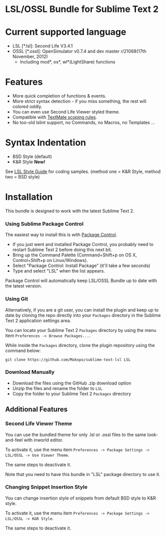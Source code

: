 LSL/OSSL Bundle for Sublime Text 2
==========

# Current supported language

* LSL [\*.lsl]: Second Life V3.4.1
* OSSL [\*.ossl]: OpenSimulator v0.7.4 and dev master r/21068(17th November, 2012)
  - Including mod\*, os\*, wl\*(LightShare) functions

# Features

* More quick completion of functions & events.
* More strict syntax detection - if you miss something, the rest will colored oddly.
* You can even use Second Life Viewer styled theme.
* Compatible with [TextMate scoping rules](http://manual.macromates.com/en/language_grammars#naming_convertions).
* No too-old lslint support, no Commands, no Macros, no Templates ... 

# Syntax Indentation

* BSD Style (default)
* K&R Style **New!**

See [LSL Style Guide](http://wiki.secondlife.com/wiki/LSL_Style_Guide) for coding samples.
(method one = K&R Style, method two = BSD style)

# Installation

This bundle is designed to work with the latest Sublime Text 2.

### Using Sublime Package Control

The easiest way to install this is with [Package Control](http://wbond.net/sublime\_packages/package\_control).

 * If you just went and installed Package Control, you probably need to restart Sublime Text 2 before doing this next bit.
 * Bring up the Command Palette (Command+Shift+p on OS X, Control+Shift+p on Linux/Windows).
 * Select "Package Control: Install Package" (it'll take a few seconds)
 * Type and select "LSL" when the list appears.

Package Control will automatically keep LSL/OSSL Bundle up to date with the latest version.

### Using Git

Alternatively, if you are a git user, you can install the plugin and keep up to date by cloning the repo directly into your `Packages` directory in the Sublime Text 2 application settings area.

You can locate your Sublime Text 2 `Packages` directory by using the menu item `Preferences -> Browse Packages...`.

While inside the `Packages` directory, clone the plugin repository using the command below:

    git clone https://github.com/Makopo/sublime-text-lsl LSL

### Download Manually

* Download the files using the GitHub .zip download option
* Unzip the files and rename the folder to `LSL`
* Copy the folder to your Sublime Text 2 `Packages` directory

## Additional Features

### Second Life Viewer Theme

You can use the bundled theme for only .lsl or .ossl files to the same look-and-feel with inworld editor.

To activate it, use the menu item `Preferences -> Package Settings -> LSL/OSSL -> Use Viewer Theme`.

The same steps to deactivate it.

Note that you need to have this bundle in "LSL" package directory to use it.

### Changing Snippet Insertion Style

You can change insertion style of snippets from default BSD style to K&R style.

To activate it, use the menu item `Preferences -> Package Settings -> LSL/OSSL -> K&R Style`.

The same steps to deactivate it.

